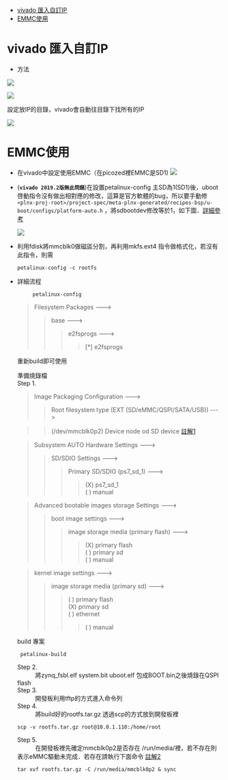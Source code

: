 - [vivado 匯入自訂IP](#vivado-匯入自訂ip)
- [EMMC使用](#emmc使用)


# vivado 匯入自訂IP
- 方法

![][1]

![][2]

設定放IP的目錄，vivado會自動往目錄下找所有的IP

![][3]

# EMMC使用
- 在vivado中設定使用EMMC（在picozed裡EMMC是SD1)
![][4]
- (**`vivado 2019.2版無此問題`**)在設置petalinux-config 主SD為1(SD1)後，uboot啓動指令沒有做出相對應的修改，這算是官方軟體的bug，所以要手動修`<plnx-proj-root>/project-spec/meta-plnx-generated/recipes-bsp/u-boot/configs/platform-auto.h` ，將sdbootdev修改等於1，如下圖．[詳細參考][6]
  
  ![][5]
- 利用fdisk將mmcblk0做磁區分割，再利用mkfs.ext4 指令做格式化，若沒有此指令，則需
   ```
   petalinux-config -c rootfs
   ```

- 詳細流程
   ```
        petalinux-config
   ```
   > Filesystem Packages --->
   >> base --->
   >>> e2fsprogs --->
   >>>> [*] e2fsprogs  
   
   重新build即可使用   

   準備燒錄檔  
   Step 1.
   > Image Packaging Configuration --->
   >> Root filesystem type (EXT (SD/eMMC/QSPI/SATA/USB)) --->

   >> (/dev/mmcblk0p2) Device node od SD device [註解1]

   > Subsystem AUTO Hardware Settings --->
   >> SD/SDIO Settings --->
   >>> Primary SD/SDIO (ps7_sd_1) --->
   >>>> (X) ps7_sd_1   
   >>>> ( ) manual  

   > Advanced bootable images storage Settings --->
   >> boot image settings --->
   >>> image storage media (primary flash) --->
   >>>> (X) primary flash  
   >>>> ( ) primary sd  
   >>>> ( ) manual

   > kernel image settings --->
   >> image storage media (primary sd) --->
   >>> ( ) primary flash  
   >>> (X) primary sd  
   >>> ( ) ethernet  
   >>>> ( ) manual  

   build 專案
   ```
    petalinux-build
   ```  
   Step 2.  
   &emsp;&emsp;&emsp;將zynq_fsbl.elf system.bit uboot.elf 包成BOOT.bin之後燒錄在QSPI flash  
   Step 3.  
   &emsp;&emsp;&emsp;開發板利用tftp的方式進入命令列  
   Step 4.  
   &emsp;&emsp;&emsp;將build好的rootfs.tar.gz 透過scp的方式放到開發板裡  
  ```
  scp -v rootfs.tar.gz root@10.0.1.110:/home/root
  ```    
  Step 5.  
  &emsp;&emsp;&emsp;在開發板裡先確定mmcblk0p2是否存在 /run/media/裡，若不存在則表示eMMC驅動未完成．若存在請執行下面命令 [註解2]
  ```
  tar xvf rootfs.tar.gz -C /run/media/mmcblk0p2 & sync
  ```




[1]: ./png/vivado_IP_import1.png
[2]: ./png/vivado_IP_import2.png
[3]: ./png/vivado_IP_import3.png
[4]: ./png/vivado_EMMC1.png
[5]: ./png/vivado_EMMC2.png
[6]: http://news.migage.com/articles/ZYNQ7000+%235++%E4%BB%8Evivado%E5%B7%A5%E7%A8%8B%E5%BC%80%E5%A7%8B%EF%BC%8C%E4%BB%8Eemmc%E5%90%AF%E5%8A%A8Linux_2425673_csdn.html
[註解1]: 1 "在2019.2版裡，vivado裡開啓一個SD 不管是SD0或SD1，會指定到 **mmcblk0** 至於是使用mmcblk0p1或mmcblk0p2則由自己分割磁區時決定，但一定要EXT4格式"
 [註解2]: 2 "指令可分開下，但解壓完成後一定要再下sync指令，不然重開機後會遇到 Starting init: /sbin/init exists but couldn't execute it (error -8)"